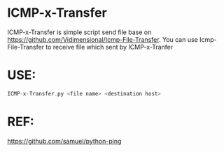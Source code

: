 # ICMP-x-Transfer
ICMP-x-Transfer is simple script send file base on https://github.com/Vidimensional/Icmp-File-Transfer. 
You can use Icmp-File-Transfer to receive file which sent by ICMP-x-Tranfer

# USE: 
```c
ICMP-x-Transfer.py <file name> <destination host>
```
# REF: 
https://github.com/samuel/python-ping
